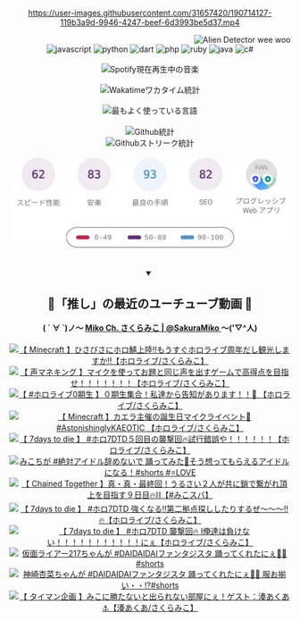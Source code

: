 <!-- START: HERO IMAGE GIF ////////// ////////// ////////// -->
<!-- <img src="@/../assets/img/gaming/ghost-of-tsushima.gif" width="100%"  alt="nellyXinwei's Hero Gif Image"/> -->
<!-- END: HERO IMAGE GIF ////////// ////////// ////////// -->

<div align="center" >  
  
<!-- START:ワンピース 第1015話「ルフィはRED ROCを使う」 -->
<https://user-images.githubusercontent.com/31657420/190714127-119b3a9d-9946-4247-beef-6d3993be5d37.mp4>
<!-- END:ワンピース 第1015話「ルフィはRED ROCを使う」 -->

<!-- START:VISITOR COUNTER -->
<div width="100%" align="right">
<img src="https://komarev.com/ghpvc/?username=nellyXinwei&label=🛸&color=grey&style=for-the-badge&labelcolor=ffffff" alt="Alien Detector wee woo"/>
</div>
<!-- END:VISITOR COUNTER -->

<!-- START: PROGRAMMING LANGUAGES -->
<!-- 色彩 Color Scheme:
#961E3A, #8A0D42, #5A0640, #4F265E, #2B355A, #3E759B, #CC4246,
#BB2649, #AD1052, #700750, #633075, #364270, #4E92C2, #FF5357
Sauce: https://www.webcreatorbox.com/inspiration/pantone-2023
-->

<img src="https://img.shields.io/badge/javascript%20-%23BB2649.svg?&style=for-the-badge&logo=javascript&logoColor=white&labelColor=961E3A" alt="javascript"/>
<img src="https://img.shields.io/badge/python%20-%23AD1052.svg?&style=for-the-badge&logo=python&logoColor=white&labelColor=8A0D42" alt="python" />
<img src="https://img.shields.io/badge/dart%20-%23700750.svg?&style=for-the-badge&logo=dart&logoColor=white&labelColor=5A0640" alt="dart"/>
<img src="https://img.shields.io/badge/php%20-%23633075.svg?&style=for-the-badge&logo=php&logoColor=white&labelColor=4F265E" alt="php"/>
<img src="https://img.shields.io/badge/ruby%20-%23364270.svg?&style=for-the-badge&logo=ruby&logoColor=white&labelColor=2B355A" alt="ruby"/>
<img src="https://img.shields.io/badge/java%20-%234E92C2.svg?&style=for-the-badge&logo=openjdk&logoColor=white&labelColor=3E759B" alt="java"/>
<img src="https://img.shields.io/badge/c%23-%23FF5357.svg?style=for-the-badge&logo=c-sharp&logoColor=white&labelColor=CC4246" alt="c#"/>  
<!-- END: PROGRAMMING LANGUAGES -->

<br>
<br>

<!-- START: MUSIC STATUS -->
  <!-- <a href="https://newojima-gsrs-20220114.vercel.app/api/now-playing?open">
    <img src="https://newojima-gsrs-20220114.vercel.app/api/now-playing" alt="Spotify現在再生中の音楽">
  </a> -->
  <img src="https://newojima-grss-20230114.vercel.app/api/spotify?border_color=transparent" alt="Spotify現在再生中の音楽" width="280px">
<!-- END: MUSIC STATUS -->

<br>
<br>

<!-- START: GITHUB STATUS -->
<!-- 色彩 Color Scheme:  #BB2649, #AD1052, #700750, #633075 -->
<img align="center" src="https://newojima-grs-20230109.vercel.app/api/wakatime?username=newojima&layout=compact&langs_count=10&locale=ja&hide_title=false&title_color=fff&hide_border=true&text_color=fff&bg_color=BB2649,BB2649,633075,633075&hide=other,css,html,bash,xml,git%20config,makefile,properties,yaml,markdown,text,json,jsx" alt="Wakatimeワカタイム統計" width="500px"/>

<br>
<br>

<!-- 色彩 Color Scheme:  #633075, #364270, #4E92C2 -->
  <img align="center" src="https://newojima-grs-20230109.vercel.app/api/top-langs?username=newojima&layout=compact&text_color=fff&icon_color=fff&hide_border=true&&locale=ja&hide_title=false&title_color=fff&include_all_commits=true&card_width=445&langs_count=11&hide=c%23,powershell,shaderlab,hlsl,makefile,jupyter%20notebook,python,html,css,shell,batchfile,less,liquid,hack,scss&bg_color=4F265E,633075,4E92C2" alt="最もよく使っている言語" width="500px"/>

<br>
<br>

<!-- 色彩 Color Scheme:  #4E92C2, #FF5357 -->
  <img align="center" src="https://newojima-grs-20230109.vercel.app/api?username=newojima&rank_icon=github&show_icons=true&&locale=ja&title_color=fff&text_color=fff&icon_color=fff&hide_border=true&hide_title=false&count_private=true&include_all_commits=true&card_width=495&disable_animations=true&bg_color=4E92C2,4E92C2,FF5357" alt="Github統計" width="500px"/>

<br>

<img align="center" src="https://streak-stats.demolab.com?user=newojima&theme=dark&hide_border=true&locale=ja&ring=BB2649&stroke=222222&background=151515&sideLabels=BB2649&currStreakLabel=ffffff&border=BB2649&fire=FF5357&currStreakNum=ffffff&sideNums=FF5357&dates=ffffff" alt="Githubストリーク統計" width="500px"/>

<br>
<br>

  <img align="center" width="500px" src="@/../assets/img/page-insights.svg" alt="Githubページの洞察"/>
  
</div>
<!-- END: GITHUB STATUS -->

<br>
<br>

<div align="center">
<details open>
  <summary>

  </summary>

  <h2 align="center">🌸「推し」の最近のユーチューブ動画 🌸</h2>
  <h4>
  ( ´ ∀ `)ノ～ 
  <a href="https://www.youtube.com/@SakuraMiko">Miko Ch. さくらみこ | @SakuraMiko
  </a>
   ～('▽^人)
  </h4>

  <!-- BEGIN YOUTUBE-CARDS -->
<a href="https://www.youtube.com/watch?v=aKEcCmymrd4"><img src="https://ytcards.demolab.com/?id=aKEcCmymrd4&title=%E3%80%90+Minecraft+%E3%80%91%E3%81%B2%E3%81%95%E3%81%B3%E3%81%95%E3%81%AB%E3%83%9B%E3%83%AD%E9%AF%96%E4%B8%8A%E9%99%B8%E2%80%BC%E3%82%82%E3%81%86%E3%81%99%E3%81%90%E3%83%9B%E3%83%AD%E3%83%A9%E3%82%A4%E3%83%96%E5%91%A8%E5%B9%B4%E3%81%A0%E3%81%97%E8%A6%B3%E5%85%89%E3%81%97%E3%81%BE%E3%81%99%E3%81%8B%E2%80%BC%E3%80%90%E3%83%9B%E3%83%AD%E3%83%A9%E3%82%A4%E3%83%96%2F%E3%81%95%E3%81%8F%E3%82%89%E3%81%BF%E3%81%93%E3%80%91&lang=ja&timestamp=1725274248&background_color=%230d1117&title_color=%23ffffff&stats_color=%23dedede&max_title_lines=1&width=187&border_radius=5&duration=0" alt="【 Minecraft 】ひさびさにホロ鯖上陸‼もうすぐホロライブ周年だし観光しますか‼【ホロライブ/さくらみこ】" title="【 Minecraft 】ひさびさにホロ鯖上陸‼もうすぐホロライブ周年だし観光しますか‼【ホロライブ/さくらみこ】"></a>
<a href="https://www.youtube.com/watch?v=1zB1f7cm5G4"><img src="https://ytcards.demolab.com/?id=1zB1f7cm5G4&title=%E3%80%90+%E5%A3%B0%E3%83%9E%E3%83%8D%E3%82%AD%E3%83%B3%E3%82%B0+%E3%80%91%E3%83%9E%E3%82%A4%E3%82%AF%E3%82%92%E4%BD%BF%E3%81%A3%E3%81%A6%E3%81%8A%E9%A1%8C%E3%81%A8%E5%90%8C%E3%81%98%E5%A3%B0%E3%82%92%E5%87%BA%E3%81%99%E3%82%B2%E3%83%BC%E3%83%A0%E3%81%A7%E9%AB%98%E5%BE%97%E7%82%B9%E3%82%92%E7%9B%AE%E6%8C%87%E3%81%9B%EF%BC%81%EF%BC%81%EF%BC%81%EF%BC%81%EF%BC%81%EF%BC%81%EF%BC%81%E3%80%90%E3%83%9B%E3%83%AD%E3%83%A9%E3%82%A4%E3%83%96%2F%E3%81%95%E3%81%8F%E3%82%89%E3%81%BF%E3%81%93%E3%80%91&lang=ja&timestamp=1725279993&background_color=%230d1117&title_color=%23ffffff&stats_color=%23dedede&max_title_lines=1&width=187&border_radius=5&duration=4783" alt="【 声マネキング 】マイクを使ってお題と同じ声を出すゲームで高得点を目指せ！！！！！！！【ホロライブ/さくらみこ】" title="【 声マネキング 】マイクを使ってお題と同じ声を出すゲームで高得点を目指せ！！！！！！！【ホロライブ/さくらみこ】"></a>
<a href="https://www.youtube.com/watch?v=xVb88cpbAKU"><img src="https://ytcards.demolab.com/?id=xVb88cpbAKU&title=%E3%80%90+%23%E3%83%9B%E3%83%AD%E3%83%A9%E3%82%A4%E3%83%960%E6%9C%9F%E7%94%9F+%E3%80%91%EF%BC%90%E6%9C%9F%E7%94%9F%E9%9B%86%E5%90%88%EF%BC%81%E7%A7%81%E9%81%94%E3%81%8B%E3%82%89%E5%91%8A%E7%9F%A5%E3%81%8C%E3%81%82%E3%82%8A%E3%81%BE%E3%81%99%EF%BC%81%EF%BC%81%F0%9F%92%8E+%E3%80%90%E3%83%9B%E3%83%AD%E3%83%A9%E3%82%A4%E3%83%96%2F%E3%81%95%E3%81%8F%E3%82%89%E3%81%BF%E3%81%93%E3%80%91&lang=ja&timestamp=1725198161&background_color=%230d1117&title_color=%23ffffff&stats_color=%23dedede&max_title_lines=1&width=187&border_radius=5&duration=5622" alt="【 #ホロライブ0期生 】０期生集合！私達から告知があります！！💎 【ホロライブ/さくらみこ】" title="【 #ホロライブ0期生 】０期生集合！私達から告知があります！！💎 【ホロライブ/さくらみこ】"></a>
<a href="https://www.youtube.com/watch?v=H_ZLE5jAWt8"><img src="https://ytcards.demolab.com/?id=H_ZLE5jAWt8&title=%E3%80%90+Minecraft+%E3%80%91%E3%82%AB%E3%82%A8%E3%83%A9%E4%B8%BB%E5%82%AC%E3%81%AE%E8%AA%95%E7%94%9F%E6%97%A5%E3%83%9E%E3%82%A4%E3%82%AF%E3%83%A9%E3%82%A4%E3%83%99%E3%83%B3%E3%83%88%F0%9F%8E%89+%23AstonishinglyKAEOTIC+%E3%80%90%E3%83%9B%E3%83%AD%E3%83%A9%E3%82%A4%E3%83%96%2F%E3%81%95%E3%81%8F%E3%82%89%E3%81%BF%E3%81%93%E3%80%91&lang=ja&timestamp=1724999201&background_color=%230d1117&title_color=%23ffffff&stats_color=%23dedede&max_title_lines=1&width=187&border_radius=5&duration=11531" alt="【 Minecraft 】カエラ主催の誕生日マイクライベント🎉 #AstonishinglyKAEOTIC 【ホロライブ/さくらみこ】" title="【 Minecraft 】カエラ主催の誕生日マイクライベント🎉 #AstonishinglyKAEOTIC 【ホロライブ/さくらみこ】"></a>
<a href="https://www.youtube.com/watch?v=9gDCKan6pdg"><img src="https://ytcards.demolab.com/?id=9gDCKan6pdg&title=%E3%80%90+7days+to+die+%E3%80%91+%23%E3%83%9B%E3%83%AD7DTD%EF%BC%95%E5%9B%9E%E7%9B%AE%E3%81%AE%E8%A5%B2%E6%92%83%E5%9B%9E%F0%9F%94%A5%E8%A9%A6%E8%A1%8C%E9%8C%AF%E8%AA%A4%E3%82%84%EF%BC%81%EF%BC%81%EF%BC%81%EF%BC%81%EF%BC%81%EF%BC%81%E3%80%90%E3%83%9B%E3%83%AD%E3%83%A9%E3%82%A4%E3%83%96%2F%E3%81%95%E3%81%8F%E3%82%89%E3%81%BF%E3%81%93%E3%80%91&lang=ja&timestamp=1724945644&background_color=%230d1117&title_color=%23ffffff&stats_color=%23dedede&max_title_lines=1&width=187&border_radius=5&duration=11893" alt="【 7days to die 】 #ホロ7DTD５回目の襲撃回🔥試行錯誤や！！！！！！【ホロライブ/さくらみこ】" title="【 7days to die 】 #ホロ7DTD５回目の襲撃回🔥試行錯誤や！！！！！！【ホロライブ/さくらみこ】"></a>
<a href="https://www.youtube.com/watch?v=4XwLAXYEZWY"><img src="https://ytcards.demolab.com/?id=4XwLAXYEZWY&title=%E3%81%BF%E3%81%93%E3%81%A1%E3%81%8C+%23%E7%B5%B6%E5%AF%BE%E3%82%A2%E3%82%A4%E3%83%89%E3%83%AB%E8%BE%9E%E3%82%81%E3%81%AA%E3%81%84%E3%81%A7+%E8%B8%8A%E3%81%A3%E3%81%A6%E3%81%BF%E3%81%9F%F0%9F%A4%8D%E3%81%9D%E3%81%86%E6%83%B3%E3%81%A3%E3%81%A6%E3%82%82%E3%82%89%E3%81%88%E3%82%8B%E3%82%A2%E3%82%A4%E3%83%89%E3%83%AB%E3%81%AB%E3%81%AA%E3%82%8B%EF%BC%81%23shorts+%23%3DLOVE&lang=ja&timestamp=1724835603&background_color=%230d1117&title_color=%23ffffff&stats_color=%23dedede&max_title_lines=1&width=187&border_radius=5&duration=32" alt="みこちが #絶対アイドル辞めないで 踊ってみた🤍そう想ってもらえるアイドルになる！#shorts #=LOVE" title="みこちが #絶対アイドル辞めないで 踊ってみた🤍そう想ってもらえるアイドルになる！#shorts #=LOVE"></a>
<a href="https://www.youtube.com/watch?v=FbrDMIkQk88"><img src="https://ytcards.demolab.com/?id=FbrDMIkQk88&title=%E3%80%90+Chained+Together+%E3%80%91%E7%9C%9F%E3%83%BB%E7%9C%9F%E3%83%BB%E6%9C%80%E7%B5%82%E5%9B%9E%EF%BC%81%E3%81%86%E3%82%8B%E3%81%95%E3%81%84%EF%BC%92%E4%BA%BA%E3%81%8C%E5%85%B1%E3%81%AB%E9%8E%96%E3%81%A7%E7%B9%8B%E3%81%8C%E3%82%8C%E9%A0%82%E4%B8%8A%E3%82%92%E7%9B%AE%E6%8C%87%E3%81%99%EF%BC%99%E6%97%A5%E7%9B%AE%F0%9F%94%A5%E2%9B%93%E3%80%90%23%E3%81%BF%E3%81%93%E3%82%B9%E3%83%90%E3%80%91&lang=ja&timestamp=1724767427&background_color=%230d1117&title_color=%23ffffff&stats_color=%23dedede&max_title_lines=1&width=187&border_radius=5&duration=10000" alt="【 Chained Together 】真・真・最終回！うるさい２人が共に鎖で繋がれ頂上を目指す９日目🔥⛓【#みこスバ】" title="【 Chained Together 】真・真・最終回！うるさい２人が共に鎖で繋がれ頂上を目指す９日目🔥⛓【#みこスバ】"></a>
<a href="https://www.youtube.com/watch?v=SLcFmBoP8A4"><img src="https://ytcards.demolab.com/?id=SLcFmBoP8A4&title=%E3%80%90+7days+to+die+%E3%80%91+%23%E3%83%9B%E3%83%AD7DTD+%E5%BC%B7%E3%81%8F%E3%81%AA%E3%82%8B%E2%80%BC%E7%AC%AC%E4%BA%8C%E6%8B%A0%E7%82%B9%E6%8E%A2%E3%81%97%E3%81%97%E3%81%9F%E3%82%8A%E3%81%99%E3%82%8B%E3%81%9C%EF%BD%9E%EF%BD%9E%EF%BD%9E%E2%80%BC%F0%9F%94%A5%E3%80%90%E3%83%9B%E3%83%AD%E3%83%A9%E3%82%A4%E3%83%96%2F%E3%81%95%E3%81%8F%E3%82%89%E3%81%BF%E3%81%93%E3%80%91&lang=ja&timestamp=1724682692&background_color=%230d1117&title_color=%23ffffff&stats_color=%23dedede&max_title_lines=1&width=187&border_radius=5&duration=7171" alt="【 7days to die 】 #ホロ7DTD 強くなる‼第二拠点探ししたりするぜ～～～‼🔥【ホロライブ/さくらみこ】" title="【 7days to die 】 #ホロ7DTD 強くなる‼第二拠点探ししたりするぜ～～～‼🔥【ホロライブ/さくらみこ】"></a>
<a href="https://www.youtube.com/watch?v=GjNxqDxFaSA"><img src="https://ytcards.demolab.com/?id=GjNxqDxFaSA&title=%E3%80%90+7days+to+die++%E3%80%91+%23%E3%83%9B%E3%83%AD7DTD++%E8%A5%B2%E6%92%83%E5%9B%9E%F0%9F%94%A5+I%E4%BF%BA%E9%81%94%E3%81%AF%E8%B2%A0%E3%81%91%E3%81%AA%E3%81%84%EF%BC%81%EF%BC%81%EF%BC%81%EF%BC%81%EF%BC%81%EF%BC%81%EF%BC%81%EF%BC%81%EF%BC%81%EF%BC%81%EF%BC%81%E3%81%AB%E3%81%87%E3%80%90%E3%83%9B%E3%83%AD%E3%83%A9%E3%82%A4%E3%83%96%2F%E3%81%95%E3%81%8F%E3%82%89%E3%81%BF%E3%81%93%E3%80%91&lang=ja&timestamp=1724522296&background_color=%230d1117&title_color=%23ffffff&stats_color=%23dedede&max_title_lines=1&width=187&border_radius=5&duration=16801" alt="【 7days to die  】 #ホロ7DTD  襲撃回🔥 I俺達は負けない！！！！！！！！！！！にぇ【ホロライブ/さくらみこ】" title="【 7days to die  】 #ホロ7DTD  襲撃回🔥 I俺達は負けない！！！！！！！！！！！にぇ【ホロライブ/さくらみこ】"></a>
<a href="https://www.youtube.com/watch?v=qPO5hP_-SZE"><img src="https://ytcards.demolab.com/?id=qPO5hP_-SZE&title=%E4%BB%AE%E9%9D%A2%E3%83%A9%E3%82%A4%E3%82%A2%E3%83%BC217%E3%81%A1%E3%82%83%E3%82%93%E3%81%8C+%23DAIDAIDAI%E3%83%95%E3%82%A1%E3%83%B3%E3%82%BF%E3%82%B8%E3%82%B9%E3%82%BF+%E8%B8%8A%E3%81%A3%E3%81%A6%E3%81%8F%E3%82%8C%E3%81%9F%E3%81%AB%E3%81%87%F0%9F%8C%B8%F0%9F%92%93%23shorts&lang=ja&timestamp=1724490045&background_color=%230d1117&title_color=%23ffffff&stats_color=%23dedede&max_title_lines=1&width=187&border_radius=5&duration=33" alt="仮面ライアー217ちゃんが #DAIDAIDAIファンタジスタ 踊ってくれたにぇ🌸💓#shorts" title="仮面ライアー217ちゃんが #DAIDAIDAIファンタジスタ 踊ってくれたにぇ🌸💓#shorts"></a>
<a href="https://www.youtube.com/watch?v=AIhZa09-MDw"><img src="https://ytcards.demolab.com/?id=AIhZa09-MDw&title=%E7%A5%9E%E5%B4%8E%E6%9D%8F%E8%8F%9C%E3%81%A1%E3%82%83%E3%82%93%E3%81%8C+%23DAIDAIDAI%E3%83%95%E3%82%A1%E3%83%B3%E3%82%BF%E3%82%B8%E3%82%B9%E3%82%BF+%E8%B8%8A%E3%81%A3%E3%81%A6%E3%81%8F%E3%82%8C%E3%81%9F%E3%81%AB%E3%81%87%F0%9F%8C%B8%F0%9F%92%93+%E6%9C%8D%E3%81%8A%E6%8F%83%E3%81%84%E3%83%BB%E3%83%BB%E2%81%89%23shorts&lang=ja&timestamp=1724338803&background_color=%230d1117&title_color=%23ffffff&stats_color=%23dedede&max_title_lines=1&width=187&border_radius=5&duration=20" alt="神崎杏菜ちゃんが #DAIDAIDAIファンタジスタ 踊ってくれたにぇ🌸💓 服お揃い・・⁉#shorts" title="神崎杏菜ちゃんが #DAIDAIDAIファンタジスタ 踊ってくれたにぇ🌸💓 服お揃い・・⁉#shorts"></a>
<a href="https://www.youtube.com/watch?v=VBaSv8Pw1Hk"><img src="https://ytcards.demolab.com/?id=VBaSv8Pw1Hk&title=%E3%80%90+%E3%82%BF%E3%82%A4%E3%83%9E%E3%83%B3%E4%BC%81%E7%94%BB+%E3%80%91%E3%81%BF%E3%81%93%E3%81%AB%E5%8B%9D%E3%81%9F%E3%81%AA%E3%81%84%E3%81%A8%E5%87%BA%E3%82%89%E3%82%8C%E3%81%AA%E3%81%84%E9%83%A8%E5%B1%8B%E3%81%AB%E3%81%87%EF%BC%81%E3%82%B2%E3%82%B9%E3%83%88%EF%BC%9A%E6%B9%8A%E3%81%82%E3%81%8F%E3%81%82%E2%9A%93%E3%80%90%E6%B9%8A%E3%81%82%E3%81%8F%E3%81%82%2F%E3%81%95%E3%81%8F%E3%82%89%E3%81%BF%E3%81%93%E3%80%91&lang=ja&timestamp=1724332041&background_color=%230d1117&title_color=%23ffffff&stats_color=%23dedede&max_title_lines=1&width=187&border_radius=5&duration=7113" alt="【 タイマン企画 】みこに勝たないと出られない部屋にぇ！ゲスト：湊あくあ⚓【湊あくあ/さくらみこ】" title="【 タイマン企画 】みこに勝たないと出られない部屋にぇ！ゲスト：湊あくあ⚓【湊あくあ/さくらみこ】"></a>
<!-- END YOUTUBE-CARDS -->

</div>
  
</details>
